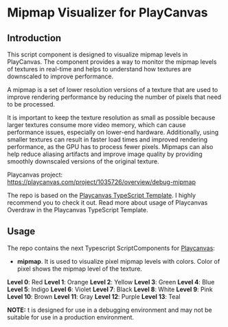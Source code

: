# Mipmap Visualizer for PlayCanvas

## Introduction

This script component is designed to visualize mipmap levels in PlayCanvas. The component provides a way to monitor the mipmap levels of textures in real-time and helps to understand how textures are downscaled to improve performance.

A mipmap is a set of lower resolution versions of a texture that are used to improve rendering performance by reducing the number of pixels that need to be processed.

It is important to keep the texture resolution as small as possible because larger textures consume more video memory, which can cause performance issues, especially on lower-end hardware. Additionally, using smaller textures can result in faster load times and improved rendering performance, as the GPU has to process fewer pixels. Mipmaps can also help reduce aliasing artifacts and improve image quality by providing smoothly downscaled versions of the original texture.

Playcanvas project: https://playcanvas.com/project/1035726/overview/debug-mipmap

The repo is based on the [Playcanvas TypeScript Template](https://github.com/querielo/playcanvas-typescript-template). I highly recommend you to check it out. Read more about usage of Playcanvas Overdraw in the Playcanvas TypeScript Template.

## Usage

The repo contains the next Typescript ScriptComponents for [Playcanvas](https://playcanvas.com/):

- **mipmap**. It is used to visualize pixel mipmap levels with colors. Color of pixel shows the mipmap level of the texture.

**Level 0**: Red
**Level 1**: Orange
**Level 2**: Yellow
**Level 3**: Green
**Level 4**: Blue
**Level 5**: Indigo
**Level 6**: Violet
**Level 7**: Black
**Level 8**: White
**Level 9**: Pink
**Level 10**: Brown
**Level 11**: Gray
**Level 12**: Purple
**Level 13**: Teal

**NOTE:** t is designed for use in a debugging environment and may not be suitable for use in a production environment.
